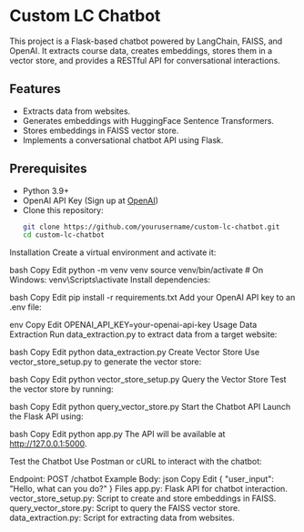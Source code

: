 # Custom LC Chatbot

This project is a Flask-based chatbot powered by LangChain, FAISS, and OpenAI. It extracts course data, creates embeddings, stores them in a vector store, and provides a RESTful API for conversational interactions.

## Features
- Extracts data from websites.
- Generates embeddings with HuggingFace Sentence Transformers.
- Stores embeddings in FAISS vector store.
- Implements a conversational chatbot API using Flask.

## Prerequisites
- Python 3.9+
- OpenAI API Key (Sign up at [OpenAI](https://platform.openai.com/))
- Clone this repository:
  ```bash
  git clone https://github.com/yourusername/custom-lc-chatbot.git
  cd custom-lc-chatbot
Installation
Create a virtual environment and activate it:

bash
Copy
Edit
python -m venv venv
source venv/bin/activate    # On Windows: venv\Scripts\activate
Install dependencies:

bash
Copy
Edit
pip install -r requirements.txt
Add your OpenAI API key to an .env file:

env
Copy
Edit
OPENAI_API_KEY=your-openai-api-key
Usage
Data Extraction Run data_extraction.py to extract data from a target website:

bash
Copy
Edit
python data_extraction.py
Create Vector Store Use vector_store_setup.py to generate the vector store:

bash
Copy
Edit
python vector_store_setup.py
Query the Vector Store Test the vector store by running:

bash
Copy
Edit
python query_vector_store.py
Start the Chatbot API Launch the Flask API using:

bash
Copy
Edit
python app.py
The API will be available at http://127.0.0.1:5000.

Test the Chatbot Use Postman or cURL to interact with the chatbot:

Endpoint: POST /chatbot
Example Body:
json
Copy
Edit
{
  "user_input": "Hello, what can you do?"
}
Files
app.py: Flask API for chatbot interaction.
vector_store_setup.py: Script to create and store embeddings in FAISS.
query_vector_store.py: Script to query the FAISS vector store.
data_extraction.py: Script for extracting data from websites.
